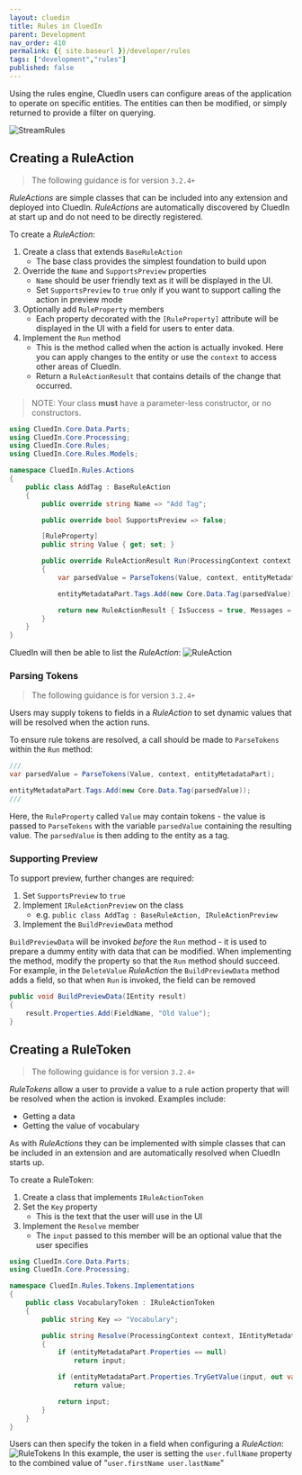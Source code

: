 ```yaml
---
layout: cluedin
title: Rules in CluedIn
parent: Development
nav_order: 410
permalink: {{ site.baseurl }}/developer/rules
tags: ["development","rules"]
published: false
---
```


Using the rules engine, CluedIn users can configure areas of the application to operate on specific entities.
The entities can then be modified, or simply returned to provide a filter on querying.

![StreamRules](../assets/images/development/streamrules.png)

## Creating a RuleAction

> The following guidance is for version `3.2.4+`

_RuleActions_ are simple classes that can be included into any extension and deployed into CluedIn.
_RuleActions_ are automatically discovered by CluedIn at start up and do not
need to be directly registered.

To create a _RuleAction_:
1. Create a class that extends `BaseRuleAction`
    + The base class provides the simplest foundation to build upon
1. Override the `Name` and `SupportsPreview` properties
    + `Name` should be user friendly text as it will be displayed in the UI.
    + Set `SupportsPreview` to `true` only if you want to support calling the action in preview mode
1. Optionally add `RuleProperty` members
    + Each property decorated with the `[RuleProperty]` attribute will be displayed in the UI with a field for users to enter data.
1. Implement the `Run` method
    + This is the method called when the action is actually invoked. Here you can apply changes to the entity or use the `context` to access other areas of CluedIn.
    + Return a `RuleActionResult` that contains details of the change that occurred.

> NOTE: Your class **must** have a parameter-less constructor, or no constructors.

```c#
using CluedIn.Core.Data.Parts;
using CluedIn.Core.Processing;
using CluedIn.Core.Rules;
using CluedIn.Core.Rules.Models;

namespace CluedIn.Rules.Actions
{
    public class AddTag : BaseRuleAction
    {
        public override string Name => "Add Tag";

        public override bool SupportsPreview => false;

        [RuleProperty]
        public string Value { get; set; }

        public override RuleActionResult Run(ProcessingContext context, IEntityMetadataPart entityMetadataPart, bool isPreview)
        {
            var parsedValue = ParseTokens(Value, context, entityMetadataPart);

            entityMetadataPart.Tags.Add(new Core.Data.Tag(parsedValue));

            return new RuleActionResult { IsSuccess = true, Messages = new string[] { $"Added Tag {parsedValue}" } };
        }
    }
}
```

CluedIn will then be able to list the _RuleAction_:
![RuleAction](../assets/images/development/actionlist.png)


### Parsing Tokens
> The following guidance is for version `3.2.4+`

Users may supply tokens to fields in a _RuleAction_ to set dynamic values that will be resolved when the action runs.

To ensure rule tokens are resolved, a call should be made to `ParseTokens` within the `Run` method:
```c#
///
var parsedValue = ParseTokens(Value, context, entityMetadataPart);

entityMetadataPart.Tags.Add(new Core.Data.Tag(parsedValue));
///
```
Here, the `RuleProperty` called `Value` may contain tokens - the value is passed to `ParseTokens` with the variable `parsedValue` containing the resulting value.  The `parsedValue` is then adding to the entity as a tag.

### Supporting Preview
To support preview, further changes are required:
1. Set `SupportsPreview` to `true`
1. Implement `IRuleActionPreview` on the class
    + e.g. `public class AddTag : BaseRuleAction, IRuleActionPreview`
1. Implement the `BuildPreviewData` method

`BuildPreviewData` will be invoked _before_ the `Run` method - it is used to
prepare a dummy entity with data that can be modified.
When implementing the method, modify the property so that the `Run` method should succeed. For example, in the `DeleteValue` _RuleAction_ the `BuildPreviewData` method adds a field, so that when `Run` is invoked, the field can be removed
```c#
public void BuildPreviewData(IEntity result)
{
    result.Properties.Add(FieldName, "Old Value");
}
```

## Creating a RuleToken
> The following guidance is for version `3.2.4+`

_RuleTokens_ allow a user to provide a value to a rule action property that will be resolved when the action is invoked. Examples include:
+ Getting a data
+ Getting the value of vocabulary

As with _RuleActions_ they can be implemented with simple classes that can be included in an extension and are automatically resolved when CluedIn starts up.

To create a RuleToken:
1. Create a class that implements `IRuleActionToken`
1. Set the `Key` property
    + This is the text that the user will use in the UI
1. Implement the `Resolve` member
    + The `input` passed to this member will be an optional value that the user specifies

```c#
using CluedIn.Core.Data.Parts;
using CluedIn.Core.Processing;

namespace CluedIn.Rules.Tokens.Implementations
{
    public class VocabularyToken : IRuleActionToken
    {
        public string Key => "Vocabulary";

        public string Resolve(ProcessingContext context, IEntityMetadataPart entityMetadataPart, string input)
        {
            if (entityMetadataPart.Properties == null)
                return input;

            if (entityMetadataPart.Properties.TryGetValue(input, out var value))
                return value;

            return input;
        }
    }
}
```

Users can then specify the token in a field when configuring a _RuleAction_:
![RuleTokens](../assets/images/development/tokens.png)
In this example, the user is setting the `user.fullName` property to the combined value of "`user.firstName user.lastName`"